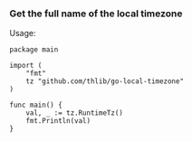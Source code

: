 ### Get the full name of the local timezone

Usage:

```
package main

import (
	"fmt"
    tz "github.com/thlib/go-local-timezone"
)

func main() {
    val, _ := tz.RuntimeTz()
	fmt.Println(val)
}
```
